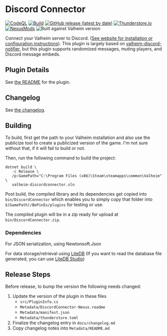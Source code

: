 # Discord Connector

[![CodeQL](https://github.com/nwesterhausen/valheim-discordconnector/actions/workflows/codeql-analysis.yml/badge.svg)](https://github.com/nwesterhausen/valheim-discordconnector/actions/workflows/codeql-analysis.yml)
[![Build](https://github.com/nwesterhausen/valheim-discordconnector/actions/workflows/dotnet.yml/badge.svg)](https://github.com/nwesterhausen/valheim-discordconnector/actions/workflows/dotnet.yml)
[![GitHub release (latest by date)](https://img.shields.io/github/v/release/nwesterhausen/valheim-discordconnector?label=Github%20Release&style=flat&labelColor=%2332393F)](https://github.com/nwesterhausen/valheim-discordconnector/releases/latest)
[![Thunderstore.io](https://img.shields.io/badge/Thunderstore.io-2.3.1-%23375a7f?style=flat&labelColor=%2332393F)](https://valheim.thunderstore.io/package/nwesterhausen/DiscordConnector/)
[![NexusMods](https://img.shields.io/badge/NexusMods-2.1.14-%23D98F40?style=flat&labelColor=%2332393F)](https://www.nexusmods.com/valheim/mods/1551/)
![Built against Valheim version](https://img.shields.io/badge/Built_against_Valheim-0.219.14-purple?style=flat&labelColor=%2332393F)

Connect your Valheim server to Discord. ([See website for installation or configuration instructions](https://discord-connector.valheim.games.nwest.one/)). This plugin is largely based on [valheim-discord-notifier](https://github.com/aequasi/valheim-discord-notifier), but this plugin supports randomized messages, muting players, and Discord message embeds.

## Plugin Details

See [the README](Metadata/README.md) for the plugin.

## Changelog

See [the changelog](docs/changelog.md).

## Building

To build, first get the path to your Valheim installation and also use the publicize tool to create a publicized version of the game. I'm not sure without that, if it will fail to build or not.

Then, run the following command to build the project:

```shell
dotnet build \
   -c Release \
   /p:GamePath="C:\Program Files (x86)\Steam\steamapps\common\Valheim" \
   valheim-discordconnector.sln
```

Post build, the compiled library and its dependencies get copied into `bin/DiscordConnector` which enables you to simply copy that folder into `$(GamePath)/BePinEx/plugins` for testing or use.

The compiled plugin will be in a zip ready for upload at `bin/DiscordConnector.zip`.

### Dependencies

For JSON serialization, using Newtonsoft.Json

For data storage/retrieval using [LiteDB](https://www.litedb.org/)
(If you want to read the database file generated, you can use [LiteDB Studio](https://github.com/mbdavid/LiteDB.Studio/releases/latest))

## Release Steps

Before release, to bump the version the following needs changed:

1. Update the version of the plugin in these files
   - `src/PluginInfo.cs`
   - `Metadata/DiscordConnector-Nexus.readme`
   - `Metadata/manifest.json`
   - `Metadata/thunderstore.toml`
2. Finalize the changelog entry in `docs/changelog.md`
3. Copy changelog notes into `Metadata/README.md`
